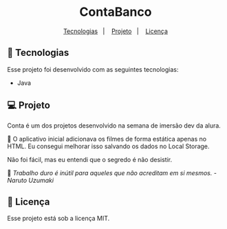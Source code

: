 <h1 align="center"> ContaBanco </h1>

<p align="center">
  <a href="#-tecnologias">Tecnologias</a>&nbsp;&nbsp;&nbsp;|&nbsp;&nbsp;&nbsp;
  <a href="#-projeto">Projeto</a>&nbsp;&nbsp;&nbsp;|&nbsp;&nbsp;&nbsp;
  <a href="#memo-licença">Licença</a>
</p>

## 🚀 Tecnologias

Esse projeto foi desenvolvido com as seguintes tecnologias:

- Java

## 💻 Projeto

Conta é um dos projetos desenvolvido na semana de imersão dev da alura.

💭 O aplicativo inicial adicionava os filmes de forma estática apenas no HTML. Eu consegui melhorar isso salvando os dados no Local Storage.

Não foi fácil, mas eu entendi que o segredo é não desistir.

🍥 _Trabalho duro é inútil para aqueles que não acreditam em si mesmos._ _- Naruto Uzumaki_

## :memo: Licença

Esse projeto está sob a licença MIT.
